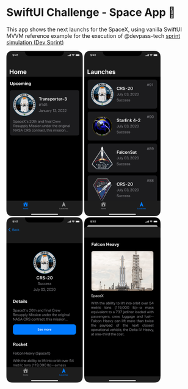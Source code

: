 
# SwiftUI Challenge - Space App 🚀

This app shows the next launchs for the SpaceX, using vanilla SwiftUI MVVM reference example for the execution of @devpass-tech [sprint simulation (Dev Sprint)](https://github.com/devpass-tech/challenge-swiftui-space)

<p float="left">
<img src="screenshots/screenshot-1.png" alt="drawing" width="200"/>
<img src="screenshots/screenshot-2.png" alt="drawing" width="200"/>
<img src="screenshots/screenshot-3.png" alt="drawing" width="200"/>
<img src="screenshots/screenshot-6.png" alt="drawing" width="200"/>
</p>
